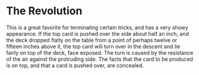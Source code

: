 # The Revolution

This is a great favorite for terminating certain tricks, and has a very showy appearance. If the top card is pushed over the side about half an inch, and the deck dropped flatly on the table from a point of perhaps twelve or fifteen inches above it, the top card will turn over in the descent and lie fairly on top of the deck, face exposed. The turn is caused by the resistance of the air against the protruding side. The facts that the card to be produced is on top, and that a card is pushed over, are concealed.

